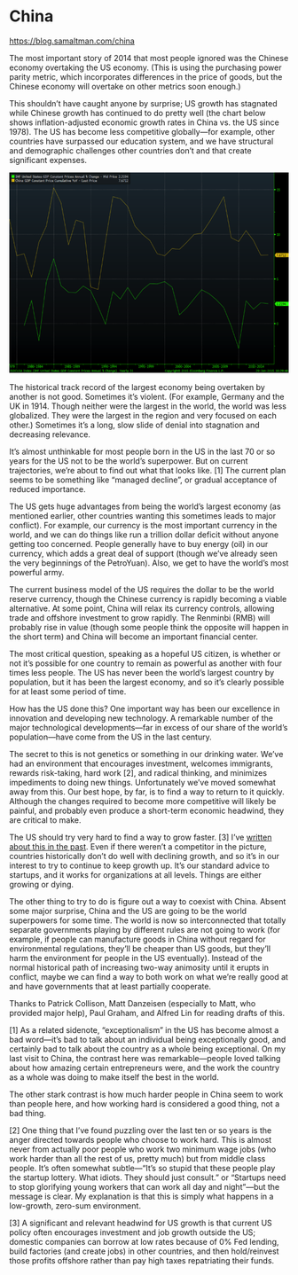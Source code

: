 # China

https://blog.samaltman.com/china

The most important story of 2014 that most people ignored was the Chinese economy overtaking the US economy.  (This is using the purchasing power parity metric, which incorporates differences in the price of goods, but the Chinese economy will overtake on other metrics soon enough.)

This shouldn’t have caught anyone by surprise; US growth has stagnated while Chinese growth has continued to do pretty well (the chart below shows inflation-adjusted economic growth rates in China vs. the US since 1978).  The US has become less competitive globally—for example, other countries have surpassed our education system, and we have structural and demographic challenges other countries don’t and that create significant expenses.

![img](assets/medium_china.png)

The historical track record of the largest economy being overtaken by another is not good.  Sometimes it’s violent.  (For example, Germany and the UK in 1914.  Though neither were the largest in the world, the world was less globalized.  They were the largest in the region and very focused on each other.)  Sometimes it’s a long, slow slide of denial into stagnation and decreasing relevance.

It’s almost unthinkable for most people born in the US in the last 70 or so years for the US not to be the world’s superpower.  But on current trajectories, we’re about to find out what that looks like. [1] The current plan seems to be something like “managed decline”, or gradual acceptance of reduced importance.

The US gets huge advantages from being the world’s largest economy (as mentioned earlier, other countries wanting this sometimes leads to major conflict).  For example, our currency is the most important currency in the world, and we can do things like run a trillion dollar deficit without anyone getting too concerned.  People generally have to buy energy (oil) in our currency, which adds a great deal of support (though we’ve already seen the very beginnings of the PetroYuan).  Also, we get to have the world’s most powerful army.

The current business model of the US requires the dollar to be the world reserve currency, though the Chinese currency is rapidly becoming a viable alternative. At some point, China will relax its currency controls, allowing trade and offshore investment to grow rapidly.  The Renminbi (RMB) will probably rise in value (though some people think the opposite will happen in the short term) and China will become an important financial center.

The most critical question, speaking as a hopeful US citizen, is whether or not it’s possible for one country to remain as powerful as another with four times less people.  The US has never been the world’s largest country by population, but it has been the largest economy, and so it’s clearly possible for at least some period of time.

How has the US done this?  One important way has been our excellence in innovation and developing new technology.  A remarkable number of the major technological developments—far in excess of our share of the world’s population—have come from the US in the last century.

The secret to this is not genetics or something in our drinking water.  We’ve had an environment that encourages investment, welcomes immigrants, rewards risk-taking, hard work [2], and radical thinking, and minimizes impediments to doing new things.  Unfortunately we’ve moved somewhat away from this.  Our best hope, by far, is to find a way to return to it quickly.  Although the changes required to become more competitive will likely be painful, and probably even produce a short-term economic headwind, they are critical to make.

The US should try very hard to find a way to grow faster.  [3] I’ve [written about this in the past](http://blog.samaltman.com/policy-for-growth-and-innovation).  Even if there weren’t a competitor in the picture, countries historically don’t do well with declining growth, and so it’s in our interest to try to continue to keep growth up.  It’s our standard advice to startups, and it works for organizations at all levels.  Things are either growing or dying.

The other thing to try to do is figure out a way to coexist with China.  Absent some major surprise, China and the US are going to be the world superpowers for some time.  The world is now so interconnected that totally separate governments playing by different rules are not going to work (for example, if people can manufacture goods in China without regard for environmental regulations, they’ll be cheaper than US goods, but they’ll harm the environment for people in the US eventually).  Instead of the normal historical path of increasing two-way animosity until it erupts in conflict, maybe we can find a way to both work on what we’re really good at and have governments that at least partially cooperate.



Thanks to Patrick Collison, Matt Danzeisen (especially to Matt, who provided major help), Paul Graham, and Alfred Lin for reading drafts of this.

[1] As a related sidenote, “exceptionalism” in the US has become almost a bad word—it’s bad to talk about an individual being exceptionally good, and certainly bad to talk about the country as a whole being exceptional.  On my last visit to China, the contrast here was remarkable—people loved talking about how amazing certain entrepreneurs were, and the work the country as a whole was doing to make itself the best in the world.

The other stark contrast is how much harder people in China seem to work than people here, and how working hard is considered a good thing, not a bad thing.

[2] One thing that I’ve found puzzling over the last ten or so years is the anger directed towards people who choose to work hard.  This is almost never from actually poor people who work two minimum wage jobs (who work harder than all the rest of us, pretty much) but from middle class people.  It’s often somewhat subtle—“It’s so stupid that these people play the startup lottery.  What idiots.  They should just consult.” or “Startups need to stop glorifying young workers that can work all day and night”—but the message is clear.  My explanation is that this is simply what happens in a low-growth, zero-sum environment.

[3] A significant and relevant headwind for US growth is that current US policy often encourages investment and job growth outside the US; domestic companies can borrow at low rates because of 0% Fed lending, build factories (and create jobs) in other countries, and then hold/reinvest those profits offshore rather than pay high taxes repatriating their funds.